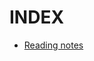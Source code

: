 ---
---
<link rel="stylesheet" href="assets/css/my-style.css">

INDEX
=====

* [Reading notes](/reading_notes/)
